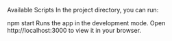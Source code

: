 Available Scripts
In the project directory, you can run:

npm start
Runs the app in the development mode.
Open http://localhost:3000 to view it in your browser.
